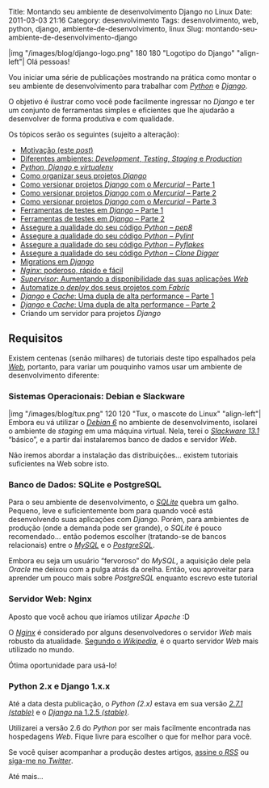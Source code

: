 Title: Montando seu ambiente de desenvolvimento Django no Linux
Date: 2011-03-03 21:16
Category: desenvolvimento
Tags: desenvolvimento, web, python, django, ambiente-de-desenvolvimento, linux
Slug: montando-seu-ambiente-de-desenvolvimento-django

|img "/images/blog/django-logo.png" 180 180 "Logotipo do Django" "align-left"|
Olá pessoas!

Vou iniciar uma série de publicações mostrando na prática como montar o
seu ambiente de desenvolvimento para trabalhar com [*Python*][] e
[*Django*][].

O objetivo é ilustrar como você pode facilmente ingressar no *Django* e
ter um conjunto de ferramentas simples e eficientes que lhe ajudarão a
desenvolver de forma produtiva e com qualidade.

Os tópicos serão os seguintes (sujeito a alteração):

* [Motivação (este *post*)][]
* [Diferentes ambientes: *Development*, *Testing*, *Staging* e *Production*][]
* [*Python*, *Django* e *virtualenv*][]
* [Como organizar seus projetos *Django*][]
* [Como versionar projetos *Django* com o *Mercurial* – Parte 1][]
* [Como versionar projetos *Django* com o *Mercurial* – Parte 2][]
* [Como versionar projetos *Django* com o *Mercurial* – Parte 3][]
* [Ferramentas de testes em *Django* – Parte 1][]
* [Ferramentas de testes em *Django* – Parte 2][]
* [Assegure a qualidade do seu código *Python* – *pep8*][]
* [Assegure a qualidade do seu código *Python* – *Pylint*][]
* [Assegure a qualidade do seu código *Python* – *Pyflakes*][]
* [Assegure a qualidade do seu código *Python* – *Clone Digger*][]
* [Migrations em *Django*][]
* [*Nginx*: poderoso, rápido e fácil][]
* [*Supervisor*: Aumentando a disponibilidade das suas aplicações *Web*][]
* [Automatize o *deploy* dos seus projetos com *Fabric*][]
* [*Django* e *Cache*: Uma dupla de alta performance – Parte 1][]
* [*Django* e *Cache*: Uma dupla de alta performance – Parte 2][]
* Criando um servidor para projetos *Django*

<!-- PELICAN_END_SUMMARY -->


Requisitos
----------

Existem centenas (senão milhares) de tutoriais deste tipo espalhados
pela [*Web*][], portanto, para variar um pouquinho vamos usar um
ambiente de desenvolvimento diferente:


### Sistemas Operacionais: Debian e Slackware

|img "/images/blog/tux.png" 120 120 "Tux, o mascote do Linux" "align-left"|
Embora eu vá utilizar o [*Debian 6*][] no
ambiente de desenvolvimento, isolarei o ambiente de *staging* em uma
máquina virtual. Nela, terei o [*Slackware 13.1*][] “básico”, e a partir
daí instalaremos banco de dados e servidor *Web*.

Não iremos abordar a instalação das distribuições… existem tutoriais
suficientes na Web sobre isto.


### Banco de Dados: SQLite e PostgreSQL

Para o seu ambiente de desenvolvimento, o [*SQLite*][] quebra um galho.
Pequeno, leve e suficientemente bom para quando você está desenvolvendo
suas aplicações com *Django*. Porém, para ambientes de produção (onde a
demanda pode ser grande), o *SQLite* é pouco recomendado… então podemos
escolher (tratando-se de bancos relacionais) entre o [*MySQL*][] e o
[*PostgreSQL*][].

Embora eu seja um usuário “fervoroso” do *MySQL*, a aquisição dele pela
*Oracle* me deixou com a pulga atrás da orelha. Então, vou aproveitar
para aprender um pouco mais sobre *PostgreSQL* enquanto escrevo este
tutorial

### Servidor Web: Nginx

Aposto que você achou que iríamos utilizar *Apache* :D

O [*Nginx*][] é considerado por alguns desenvolvedores o servidor *Web*
mais robusto da atualidade. [Segundo o *Wikipedia*][], é o quarto
servidor *Web* mais utilizado no mundo.

Ótima oportunidade para usá-lo!

### Python 2.x e Django 1.x.x

Até a data desta publicação, o *Python (2.x)* estava em sua versão
[*2.7.1 (stable)*][] e o [*Django* na 1.2.5 *(stable)*][].

Utilizarei a versão 2.6 do *Python* por ser mais facilmente encontrada
nas hospedagens *Web*. Fique livre para escolher o que for melhor para
você.

Se você quiser acompanhar a produção destes artigos, [assine o *RSS*][]
ou [siga-me no *Twitter*][].

Até mais…


  [*Python*]: {tag}python
    "Leia mais sobre Python"
  [*Django*]: {tag}django
    "Leia mais sobre Django"
  [Motivação (este *post*)]: http://klauslaube.com.br/2011/03/03/montando-seu-ambiente-de-desenvolvimento-django/
    "Montando seu ambiente de desenvolvimento Django no Linux"
  [Diferentes ambientes: *Development*, *Testing*, *Staging* e *Production*]: http://klauslaube.com.br/2011/03/07/diferentes-ambientes/
    "Descubra a diferença entre os ambientes de desenvolvimento"
  [*Python*, *Django* e *virtualenv*]: http://klauslaube.com.br/2011/03/18/python-django-virtualenv/
    "Python, Django e virtualenv"
  [Como organizar seus projetos *Django*]: http://klauslaube.com.br/2011/04/11/como-organizar-seus-projetos-django/
    "Conheça uma forma bacana para você organizar seus projetos Django"
  [Como versionar projetos *Django* com o *Mercurial* – Parte 1]: http://klauslaube.com.br/2011/05/10/como-versionar-projetos-django-mercurial-parte/
    "Leia uma introdução ao Mercurial e saiba a razão de não falar sobre Git"
  [Como versionar projetos *Django* com o *Mercurial* – Parte 2]: http://klauslaube.com.br/2011/05/22/como-versionar-projetos-django-mercurial-parte-2/
    "Continuação do post sobre Mercurial e Django"
  [Como versionar projetos *Django* com o *Mercurial* – Parte 3]: http://klauslaube.com.br/2011/06/04/como-versionar-projetos-django-mercurial-parte-3/
    "Parte final do tutorial sobre Mercurial e Django"
  [Ferramentas de testes em *Django* – Parte 1]: http://klauslaube.com.br/2011/07/18/ferramentas-de-testes-em-django-parte-1/
    "Descubra que é possível sim escrever testes em Django"
  [Ferramentas de testes em *Django* – Parte 2]: http://klauslaube.com.br/2011/07/23/ferramentas-de-testes-em-django-parte-2/
    "A continuação do post sobre testes em Django com algumas ferramentas eficientes"
  [Assegure a qualidade do seu código *Python* – *pep8*]: http://klauslaube.com.br/2011/08/26/assegure-qualidade-seu-codigo-python-pep/
    "Conheça o pep8, e deixe o seu código dentro das convenções do Python"
  [Assegure a qualidade do seu código *Python* – *Pylint*]: http://klauslaube.com.br/2011/09/06/assegura-a-qualidade-de-codigo-python-pylint/
    "Assegure a qualidade do seu código utilizando o Pylint"
  [Assegure a qualidade do seu código *Python* – *Pyflakes*]: http://klauslaube.com.br/2011/10/02/assegure-qualidade-seu-codigo-python-pyflakes/
    "Conheça o Pyflakes, e garanta a qualidade do seu código Python"
  [Assegure a qualidade do seu código *Python* – *Clone Digger*]: http://klauslaube.com.br/2011/10/16/assegure-qualidade-seu-codigo-python-clone-digger/
    "Aprenda a prevenir código duplicado com o Clone Digger"
  [Migrations em *Django*]: http://klauslaube.com.br/2011/11/20/migrations-em-django-south/
    "Aprenda a fazer atualização da estrutura do seu banco de dados, de forma automatizada"
  [*Nginx*: poderoso, rápido e fácil]: http://klauslaube.com.br/2011/12/19/nginx-poderoso-rapido-facil/
    "Conheça o Nginx! Uma alternativa mais poderosa ao Apache"
  [*Supervisor*: Aumentando a disponibilidade das suas aplicações *Web*]: http://klauslaube.com.br/2012/01/23/supervisor-gerencie-os-processos-seu-servidor-web/
    "Conheça o Supervisor, e tenha os processos do seu servidor, sob controle"
  [Automatize o *deploy* dos seus projetos com *Fabric*]: http://klauslaube.com.br/2012/02/26/automatize-o-deploy-dos-seus-projetos-com-fabric/
    "Veja um exemplo prático de automatização de deploy com Fabric"
  [*Django* e *Cache*: Uma dupla de alta performance – Parte 1]: http://klauslaube.com.br/2012/06/17/django-e-cache-uma-dupla-de-alta-performance-1/
    "Conheça o framework de cache do Django e como usá-lo com o Memcached"
  [*Django* e *Cache*: Uma dupla de alta performance – Parte 2]: http://klauslaube.com.br/2012/07/22/django-e-cache-uma-dupla-de-alta-performance-2/
    "Conheça um pouco mais do framework de cache do Django"
  [*Web*]: {tag}web "Leia mais sobre Web"
  [*Debian 6*]: http://www.debian.org/
    "Debian, uma das mais famosas e estáveis distros Linux"
  [*Slackware 13.1*]: http://www.slackware.com/
    "Slackware, uma das distros Linux mais "
  [*SQLite*]: http://www.sqlite.org/
    "Baixe um dos bancos de dados mais simpáticos da atualidade"
  [*MySQL*]: http://www.mysql.com/
    "MySQL, o banco de dados mais popular do mundo"
  [*PostgreSQL*]: http://www.postgresql.org/
    "PostgreSQL, o banco de dados open source mais avançado do mundo"
  [*Nginx*]: http://nginx.org/ "Um dos servidores Web mais "
  [Segundo o *Wikipedia*]: http://pt.wikipedia.org/wiki/Nginx
    "Leia mais sobre Nginx na Wikipedia"
  [*2.7.1 (stable)*]: http://www.python.org/getit/
    "Baixe o Python gratuitamente"
  [*Django* na 1.2.5 *(stable)*]: http://www.djangoproject.com/download/
    "Baixe o Django gratuitamente"
  [assine o *RSS*]: http://www.klauslaube.com.br/feed/rss.xml
    "Leia os posts deste Blog no seu leitor RSS favorito"
  [siga-me no *Twitter*]: http://www.twitter.com/kplaube
    "Acompanhe o desenvolvimento deste e de outros posts"
